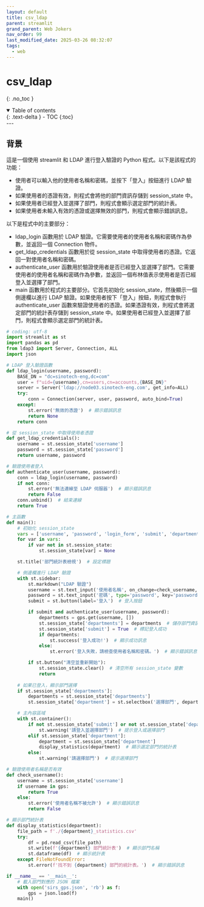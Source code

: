 ```yaml
---
layout: default
title: csv_ldap
parent: streamlit
grand_parent: Web Jokers
nav_order: 99
last_modified_date: 2025-03-26 08:32:07
tags:
  - web
---
```


# csv_ldap

{: .no_toc }

<details open markdown="block">
  <summary>
    Table of contents
  </summary>
  {: .text-delta }
- TOC
{:toc}
</details>
---

## 背景


這是一個使用 streamlit 和 LDAP 進行登入驗證的 Python 程式。以下是該程式的功能：

- 使用者可以輸入他的使用者名稱和密碼，並按下「登入」按鈕進行 LDAP 驗證。
- 如果使用者的憑證有效，則程式會將他的部門資訊存儲到 session_state 中。
- 如果使用者已經登入並選擇了部門，則程式會顯示選定部門的統計表。
- 如果使用者未輸入有效的憑證或選擇無效的部門，則程式會顯示錯誤訊息。

以下是程式中的主要部分：

- ldap_login 函數用於 LDAP 驗證。它需要使用者的使用者名稱和密碼作為參數，並返回一個 Connection 物件。
- get_ldap_credentials 函數用於從 session_state 中取得使用者的憑證。它返回一對使用者名稱和密碼。
- authenticate_user 函數用於驗證使用者是否已經登入並選擇了部門。它需要使用者的使用者名稱和密碼作為參數，並返回一個布林值表示使用者是否已經登入並選擇了部門。
- main 函數用於程式的主要部分。它首先初始化 session_state，然後顯示一個側邊欄以進行 LDAP 驗證。如果使用者按下「登入」按鈕，則程式會執行 authenticate_user 函數來驗證使用者的憑證。如果憑證有效，則程式會將選定部門的統計表存儲到 session_state 中。如果使用者已經登入並選擇了部門，則程式會顯示選定部門的統計表。

```python
# coding: utf-8
import streamlit as st
import pandas as pd
from ldap3 import Server, Connection, ALL
import json

# LDAP 登入驗證函數
def ldap_login(username, password):
    BASE_DN = "dc=sinotech-eng,dc=com"
    user = f"uid={username},cn=users,cn=accounts,{BASE_DN}"
    server = Server('ldap://node03.sinotech-eng.com', get_info=ALL)
    try:
        conn = Connection(server, user, password, auto_bind=True)
    except:
        st.error('無效的憑證')  # 顯示錯誤訊息
        return None
    return conn

# 從 session_state 中取得使用者憑證
def get_ldap_credentials():
    username = st.session_state['username']
    password = st.session_state['password']
    return username, password

# 驗證使用者登入
def authenticate_user(username, password):
    conn = ldap_login(username, password)
    if not conn:
        st.error('無法連線至 LDAP 伺服器')  # 顯示錯誤訊息
        return False
    conn.unbind()  # 結束連線
    return True

# 主函數
def main():
    # 初始化 session_state
    vars = ['username', 'password', 'login_form', 'submit', 'departments', 'department']
    for var in vars:
        if var not in st.session_state:
            st.session_state[var] = None

    st.title('部門統計表檢視')  # 設定標題

    # 側邊欄進行 LDAP 驗證
    with st.sidebar:
        st.markdown("LDAP 驗證")
        username = st.text_input('使用者名稱', on_change=check_username, key='username')  # 使用者名稱輸入框
        password = st.text_input('密碼', type='password', key='password')  # 密碼輸入框
        submit = st.button(label='登入')  # 登入按鈕

        if submit and authenticate_user(username, password):
            departments = gps.get(username, [])
            st.session_state['departments'] = departments  # 儲存部門資訊到 session_state
            st.session_state['submit'] = True  # 標記登入成功
            if departments:
                st.success('登入成功!')  # 顯示成功訊息
            else:
                st.error('登入失敗，請檢查使用者名稱和密碼。')  # 顯示錯誤訊息

        if st.button("清空並重新開始"):
            st.session_state.clear()  # 清空所有 session_state 變數
            return 
        
    # 如果已登入，顯示部門選擇
    if st.session_state['departments']:
        departments = st.session_state['departments']
        st.session_state['department'] = st.selectbox('選擇部門', departments)

    # 主內容區域
    with st.container():
        if not st.session_state['submit'] or not st.session_state['departments']:
            st.warning('請登入並選擇部門')  # 提示登入或選擇部門
        elif st.session_state['department']:
            department = st.session_state['department']
            display_statistics(department)  # 顯示選定部門的統計表
        else:
            st.warning('請選擇部門')  # 提示選擇部門

# 驗證使用者名稱是否有效
def check_username():
    username = st.session_state['username']
    if username in gps:
        return True
    else:
        st.error('使用者名稱不被允許')  # 顯示錯誤訊息
        return False

# 顯示部門統計表
def display_statistics(department):
    file_path = f'./{department}_statistics.csv'
    try:
        df = pd.read_csv(file_path)
        st.write(f'{department} 部門統計表')  # 顯示部門名稱
        st.dataframe(df)  # 顯示統計表
    except FileNotFoundError:
        st.error(f'找不到 {department} 部門的統計表。')  # 顯示錯誤訊息

if __name__ == '__main__':
    # 載入部門對應的 JSON 檔案
    with open('sirs_gps.json', 'rb') as f:
        gps = json.load(f)
    main()
```
